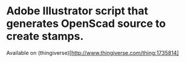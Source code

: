 # Adobe Illustrator script that generates OpenScad source to create stamps.


Available on (thingiverse)[http://www.thingiverse.com/thing:1735814]
